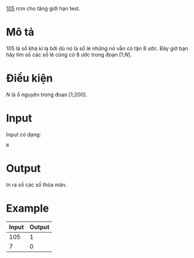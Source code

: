 [105](https://atcoder.jp/contests/ABC106/tasks/abc106_b)
rcm cho tăng giới hạn test.

# Mô tả
105 là số khá kì lạ bởi dù nó là số lẻ những nó vẫn có tận 8 ước. Bây giờ bạn hãy tìm số các số lẻ cũng có 8 ước trong đoạn [1;$N$].

# Điều kiện
$N$ là ố nguyên trong đoạn [1;200].

# Input
Input có dạng:
```
N
```

# Output
In ra số các số thỏa mãn.

# Example
|Input|Output|
|-|-|
|105|1|
|7|0|
